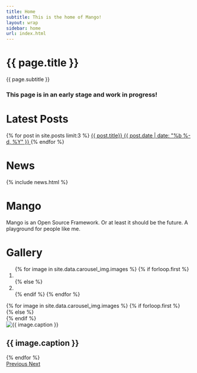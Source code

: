 ```yaml
---
title: Home
subtitle: This is the home of Mango!
layout: wrap
sidebar: home
url: index.html
---
```



<div class="d-flex flex-column justify-content-between sidebar-mango col-lg-1">
    <div class="card mt-3 flex-grow-1">
        <div class="card-body">
            <h1 class="card-title">{{ page.title }}</h1>
            <p class="card-text">{{ page.subtitle }}</p>
            <h3 class="card-text">This page is in an early stage and work in progress!</h3>
        </div>
    </div>
    <div class="card mt-3 flex-grow-1">
        <div class="card-body">
            <h1 class="card-title">Latest Posts</h1>
            <p class="card-text">
                {% for post in site.posts limit:3 %}
                <a class="mango-card-link d-flex p-2" href="{{ post.url }}">
                    <span class="pl-2"> {{ post.title}} </span>
                    <span class="post-date ml-auto pl-2"> {{ post.date | date: "%b %-d, %Y" }}</span>
                </a>
                {% endfor %}
            </p>
        </div>
    </div>
    <div class="card mt-3 flex-grow-1">
        <div class="card-body">
            <h1 class="card-title">News</h1>
            <p class="card-text">
                {% include news.html %}
            </p>
        </div>
    </div>
</div>

<div class="d-flex flex-column justify-content-between col">
    <div class="card mt-3 flex-grow-1">
        <div class="card-body">
            <h1 class="card-title">Mango</h1>
            <p class="card-text">
                Mango is an Open Source Framework. Or at least it should be the future.
                A playground for people like me.
            </p>
        </div>
    </div>
    <div class="card mt-3 flex-grow-1">
        <div class="card-body">
            <h1 class="card-title text-center">Gallery</h1>
            <div id="mango-images" class="carousel slide carousel-fade p-0"
                data-ride="carousel">
                <ol class="carousel-indicators">
                    {% for image in site.data.carousel_img.images %}
                    {% if forloop.first %}
                    <li data-target="#mango-images" data-slide-to="0" class="active"></li>
                    {% else %}
                    <li data-target="#mango-images" data-slide-to="{{ forloop.index }}"></li>
                    {% endif %}
                    {% endfor %}
                </ol>
                <div class="carousel-inner" role="listbox">
                    {% for image in site.data.carousel_img.images %}
                    {% if forloop.first %}
                    <div class="carousel-item active">
                    {% else %}
                    <div class="carousel-item">
                    {% endif %}
                        <div class="view">
                            <img class="d-block w-100"
                                src='{{ image.src | relative_url }}'
                                alt="{{ image.caption }}">
                            <div class="mask rgba-black-light"></div>
                        </div>
                        <div class="carousel-caption">
                            <h2 class="h2-responsive">{{ image.caption }}</h2>
                        </div>
                    </div>
                    {% endfor %}
                </div>
                <a class="carousel-control-prev" href="#mango-images" role="button" data-slide="prev">
                    <span class="carousel-control-prev-icon" aria-hidden="true"></span>
                    <span class="sr-only">Previous</span>
                </a>
                <a class="carousel-control-next" href="#mango-images" role="button" data-slide="next">
                    <span class="carousel-control-next-icon" aria-hidden="true"></span>
                    <span class="sr-only">Next</span>
                </a>
            </div>
        </div>
    </div>
</div>